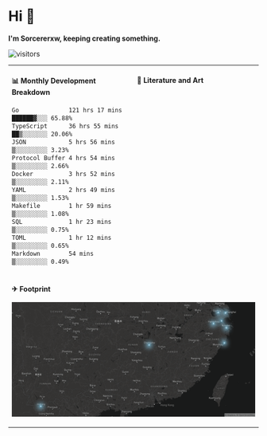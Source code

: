 # Hi 👋

**I'm Sorcererxw, keeping creating something.**

![visitors](https://visitor-badge.glitch.me/badge?page_id=sorcererxw.sorcererx)

<table width="800px">
<tr>
<td valign="top" width="50%">

#### 📊 Monthly Development Breakdown

<!--START_SECTION:waka-->
```text
Go              121 hrs 17 mins ██████▓░░░ 65.88%
TypeScript      36 hrs 55 mins  ██▒░░░░░░░ 20.06%
JSON            5 hrs 56 mins   ▒░░░░░░░░░ 3.23%
Protocol Buffer 4 hrs 54 mins   ▒░░░░░░░░░ 2.66%
Docker          3 hrs 52 mins   ▒░░░░░░░░░ 2.11%
YAML            2 hrs 49 mins   ▒░░░░░░░░░ 1.53%
Makefile        1 hr 59 mins    ▒░░░░░░░░░ 1.08%
SQL             1 hr 23 mins    ▒░░░░░░░░░ 0.75%
TOML            1 hr 12 mins    ▒░░░░░░░░░ 0.65%
Markdown        54 mins         ▒░░░░░░░░░ 0.49%
```
<!--END_SECTION:waka-->

<td valign="top" width="50%">

#### 💃 Literature and Art

<!--START_SECTION:douban-->

<!--END_SECTION:douban-->

</td>
</tr>
<tr>
<td colspan="2">

#### ✈ Footprint

![footprint](./footprint.png)

</td>
</tr>
</table>


